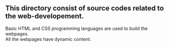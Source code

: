 ## This directory consist of source codes related to the web-developement.
Basic HTML and CSS programming languages are used to build the webpages.   
All the webpages have dynamic content.
